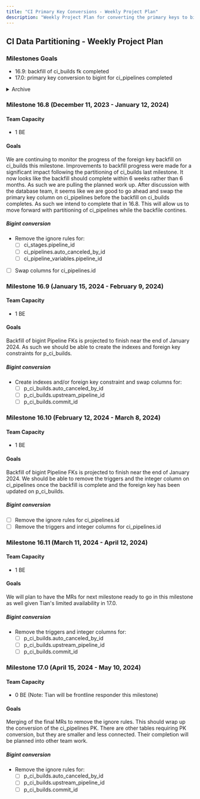 ```yaml
---
title: "CI Primary Key Conversions - Weekly Project Plan"
description: "Weekly Project Plan for converting the primary keys to bigint - Pipeline Execution Group."
---
```


## CI Data Partitioning - Weekly Project Plan

### Milestones Goals

- 16.9: backfill of ci_builds fk completed
- 17.0: primary key conversion to bigint for ci_pipelines completed

<details markdown="1">
    <summary markdown="span">Archive</summary>

### Week of August 7, 2023

#### Team Capacity

- 1 BE

#### Goals

##### Bigint conversion

- [x] Verify foreign key backfill progress for `ci_pipelines.auto_canceled_by_id`
- [x] Merge MR to init conversion for `ci_sources_pipelines.pipeline_id` and `ci_sources_pipelines.source_pipeline_id`
- [~] Sync create index for `ci_pipeline_messages.pipeline_id` (moved to 16.4 and it's under ~"workflow::in review")

### Week of August 14, 2023

#### Team Capacity

- 1 BE

#### Goals

##### Bigint conversion

- [x] Verify foreign key backfill progress for `ci_pipelines.auto_canceled_by_id`, `ci_sources_pipelines.pipeline_id` and `ci_sources_pipelines.source_pipeline_id`
- [~] Create foreign key constraint for `ci_pipeline_messages.pipeline_id` and swap the columns (moved to 16.4)

### Week of August 21, 2023

#### Team Capacity

- 1 BE

#### Goals

##### Bigint conversion

- [x] Verify foreign key backfill progress for `ci_pipelines.auto_canceled_by_id`, `ci_sources_pipelines.pipeline_id` and `ci_sources_pipelines.source_pipeline_id`
- [~] Async create index for `ci_pipeline_chat_data.pipeline_id` and `ci_stages.pipeline_id` (under ~"workflow::in review")

### Week of  August 28, 2023

#### Team Capacity

- 1 BE

#### Goals

##### Bigint conversion

- [x] Verify foreign key backfill progress for `ci_pipelines.auto_canceled_by_id`
- [x] Async create index for `ci_sources_pipelines.pipeline_id` and `ci_sources_pipelines.source_pipeline_id` (max 2 index creation per week)

### Week of September 4, 2023

#### Team Capacity

- 1 BE

#### Goals

##### Bigint conversion

- [~] Async create index for `ci_pipelines.auto_canceled_by_id` (MR deployed, need to verify)
- [x] Sync create index for `ci_pipeline_chat_data.pipeline_id`
- [x] Foreign key for `ci_pipeline_chat_data.pipeline_id`
- [x] Sync create index for `ci_pipeline_messages.pipeline_id`
- [x] Create foreign key constraint for `ci_pipeline_messages.pipeline_id` and swap the columns
- [x] Async create index for `ci_pipeline_chat_data.pipeline_id` and `ci_stages.pipeline_id`
- [~] Sync create index for `ci_stages.pipeline_id` (need to wait for the async index creation)
- [~] Create foreign key constraint for `ci_stages.pipeline_id`
- When postgres has upgraded to 14, init conversion for: (PG for main is still at 12.9, need to wait for the upgrade)
  - [~] p_ci_builds.auto_canceled_by_id
  - [~] p_ci_builds.upstream_pipeline_id
  - [~] p_ci_builds.commit_id

### Week of September 11, 2023

#### Team Capacity

- 1 BE

#### Goals

##### Bigint conversion

- [~] Sync create index and foreign key constraint, and swap for `ci_pipelines.auto_canceled_by_id` (index)
- [~] Sync create index and foreign key constraint, and swap for `ci_sources_pipelines.pipeline_id` and `ci_sources_pipelines.source_pipeline_id`
- [x] Async create index for `ci_pipelines.auto_canceled_by_id` (MR deployed, need to verify)
- [x] Sync create index for `ci_stages.pipeline_id` (need to wait for the async index creation)
- When postgres has upgraded to 14 (this happened on Sep 12), init conversion for:
  - [~] p_ci_builds.auto_canceled_by_id
  - [~] p_ci_builds.upstream_pipeline_id
  - [~] p_ci_builds.commit_id

## Milestone 16.5 (September 18, 2023 - October 16, 2023)

### Week of September 18, 2023

#### Team Capacity

- 1 BE

#### Goals

##### Bigint conversion

---

### Week of September 25, 2023

#### Team Capacity

- 1 BE

#### Goals

##### Bigint conversion

- [ ] Run analyze on partitioned tables
- [ ] Helper and documentation for swapping columns

### Week of October 2, 2023

#### Team Capacity

- 1 BE

#### Goals

##### Bigint conversion

### Week of October 9, 2023

#### Team Capacity

- 1 BE

#### Goals

##### Bigint conversion

### Week of October 16, 2023

#### Team Capacity

- 1 BE

#### Goals

##### Bigint conversion

- For `ci_pipelines.auto_canceled_by_id`
  - [x] Sync create index (done in week 9.18)
  - [x] Async create foreign key constraint (done in week 9.25)
  - [x] Sync validate foreign key constraint
  - [~] Swap columns
- For `ci_sources_pipelines.pipeline_id` and `ci_sources_pipelines.source_pipeline_id`
  - [x] Sync create index (done in week 9.25)
  - [x] Async create foreign key constraint (done in week 9.25)
  - [x] Sync validate foreign key constraint
  - [x] Swap columns
- For `ci_pipeline_chat_data.pipeline_id`
  - [x] Swap columns
- For `ci_pipeline_variables.pipeline_id`
  - [~] Swap columns
- For `ci_stages.pipeline_id`
  - [x] Async create foreign key constraint (done in week 9.25)
  - [x] Sync validate foreign key constraint
  - [~] Swap columns
- For `ci_pipeline_messages.pipeline_id`
  - [x] Sync validate foreign key constraint (done in week 9.18)
  - [x] Swap columns
- Init conversion for:
  - [~] p_ci_builds.auto_canceled_by_id
  - [~] p_ci_builds.upstream_pipeline_id
  - [~] p_ci_builds.commit_id

### Milestone 16.6 (October 17, 2023 - November 10, 2023)

#### Team Capacity

- 1 BE

#### Goals

##### Bigint conversion

- For `ci_pipelines.auto_canceled_by_id`
  - [x] Swap columns
- For `ci_pipeline_variables.pipeline_id`
  - [x] Swap columns
- For `ci_stages.pipeline_id`
  - [x] Swap columns
- Init conversion for:
  - [x] p_ci_builds.auto_canceled_by_id
  - [x] p_ci_builds.upstream_pipeline_id
  - [x] p_ci_builds.commit_id
- **Stretch:** Remove the triggers and integer columns for:
  - [x] ci_sources_pipelines.pipeline_id
  - [x] ci_sources_pipelines.source_pipeline_id
  - [x] ci_pipeline_chat_data.pipeline_id
  - [x] ci_pipeline_messages.pipeline_id
  - [~] ci_stages.pipeline_id
  - [x] ci_pipeline_variables.pipeline_id
  - [~] ci_pipelines.auto_canceled_by_id

### Milestone 16.7 (November 13, 2023 - December 8, 2023)

#### Team Capacity

- 1 BE

#### Goals

We'll monitor progress of the foreign key backfill on ci_builds this milestone.
We will continue to create the necessary MRs for updating the indexes

##### Bigint conversion

- Remove the triggers and integer columns for:
  - [ ] ci_stages.pipeline_id
  - [ ] ci_pipelines.auto_canceled_by_id
- Remove the ignore rules for:
  - [x] ci_pipeline_chat_data.pipeline_id
  - [ ] ci_pipeline_messages.pipeline_id
  - [x] ci_sources_pipelines.pipeline_id
  - [x] ci_sources_pipelines.source_pipeline_id

</details>

### Milestone 16.8 (December 11, 2023 - January 12, 2024)

#### Team Capacity

- 1 BE

#### Goals

We are continuing to monitor the progress of the foreign key backfill on ci_builds this milestone.
Improvements to backfill progress were made for a significant impact following the partitioning of ci_builds last milestone.
It now looks like the backfill should complete within 6 weeks rather than 6 months. As such we are pulling the planned work up.
After discussion with the database team, it seems like we are good to go ahead and swap the primary key column on ci_pipelines
before the backfill on ci_builds completes. As such we intend to complete that in 16.8. This will allow us to move forward with
partitioning of ci_pipelines while the backfile contines.

##### Bigint conversion

- Remove the ignore rules for:
  - [ ] ci_stages.pipeline_id
  - [ ] ci_pipelines.auto_canceled_by_id
  - [ ] ci_pipeline_variables.pipeline_id
- [ ] Swap columns for ci_pipelines.id

### Milestone 16.9 (January 15, 2024 - February 9, 2024)

#### Team Capacity

- 1 BE

#### Goals

Backfill of bigint Pipeline FKs is projected to finish near the end of January 2024.
As such we should be able to create the indexes and foreign key constraints for p_ci_builds.

##### Bigint conversion

- Create indexes and/or foreign key constraint and swap columns for:
  - [ ] p_ci_builds.auto_canceled_by_id
  - [ ] p_ci_builds.upstream_pipeline_id
  - [ ] p_ci_builds.commit_id

### Milestone 16.10 (February 12, 2024 - March 8, 2024)

#### Team Capacity

- 1 BE

#### Goals

Backfill of bigint Pipeline FKs is projected to finish near the end of January 2024.
We should be able to remove the triggers and the integer column on ci_pipelines once the backfill is complete and the foreign key has been updated on p_ci_builds.

##### Bigint conversion

- [ ] Remove the ignore rules for ci_pipelines.id
- [ ] Remove the triggers and integer columns for ci_pipelines.id

### Milestone 16.11 (March 11, 2024 - April 12, 2024)

#### Team Capacity

- 1 BE

#### Goals

We will plan to have the MRs for next milestone ready to go in this milestone as well given Tian's limited availability in 17.0.

##### Bigint conversion

- Remove the triggers and integer columns for:
  - [ ] p_ci_builds.auto_canceled_by_id
  - [ ] p_ci_builds.upstream_pipeline_id
  - [ ] p_ci_builds.commit_id

### Milestone 17.0 (April 15, 2024 - May 10, 2024)

#### Team Capacity

- 0 BE (Note: Tian will be frontline responder this milestone)

#### Goals

Merging of the final MRs to remove the ignore rules. This should wrap up the conversion of the ci_pipelines PK.
There are other tables requiring PK conversion, but they are smaller and less connected. Their completion will
be planned into other team work.

##### Bigint conversion

- Remove the ignore rules for:
  - [ ] p_ci_builds.auto_canceled_by_id
  - [ ] p_ci_builds.upstream_pipeline_id
  - [ ] p_ci_builds.commit_id

